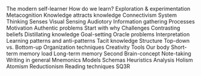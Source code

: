 The modern self-learner
	How do we learn?
		Exploration & experimentation
		Metacognition
		Knowledge attracts knowledge
		Connectivism
		System Thinking
		Senses
			Visual
			Sensing
			Audiotory
		Information gathering
			Processes
	Motivation
		Authentic problems
			Start with why
	Challenges
		Contrasting beliefs
		Distillating knowledge
		Goal-setting
		Oracle problems
		Interpretation
	Learning patterns and anti-patterns
	Tacit knowledge
	Structure
		Top-down vs. Bottom-up
		Organization techniques
	Creativity
	Tools
		Our body
			Short-term memory load
			Long-term memory
		Second Brain-concept
			Note-taking
		Writing in general
		Mnemonics
		Models
		Schemas
		Heuristics
	Analysis
		Holism
		Atomism
		Reductionism
		Reading techniques
			SQ3R

